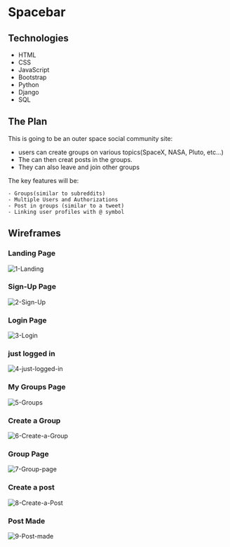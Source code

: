 # Spacebar

## Technologies
 - HTML
 - CSS
 - JavaScript
 - Bootstrap
 - Python
 - Django
 - SQL

 ## The Plan
 This is going to be an outer space social community site:
 - users can create groups on various topics(SpaceX, NASA, Pluto, etc...)
 - The can then creat posts in the groups.
 - They can also leave and join other groups
 
 The key features will be:
 
    - Groups(similar to subreddits)
    - Multiple Users and Authorizations
    - Post in groups (similar to a tweet)
    - Linking user profiles with @ symbol
    

## Wireframes
### Landing Page
![1-Landing](./planning-pics/1-Landing.png)

### Sign-Up Page

![2-Sign-Up](./planning-pics/2-Signup.png)

### Login Page

![3-Login](./planning-pics/3-Login.png)

### just logged in

![4-just-logged-in](./planning-pics/4-just-logged-in.png)

### My Groups Page

![5-Groups](./planning-pics/5-groups.png)

### Create a Group

![6-Create-a-Group](./planning-pics/6-create-a-Group.png)

### Group Page

![7-Group-page](./planning-pics/7-Group-page.png)

### Create a post

![8-Create-a-Post](./planning-pics/8-Create-a-post.png)

### Post Made

![9-Post-made](./planning-pics/9-Post-made.png)
